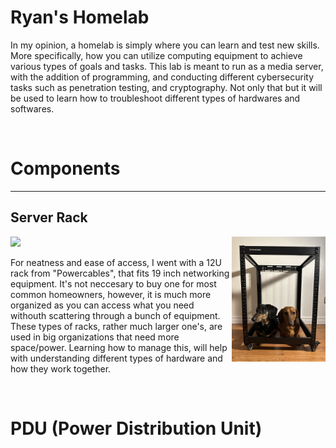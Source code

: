 <h1>Ryan's Homelab</h1>
<p> In my opinion, a homelab is simply where you can learn and test new skills. More specifically, how you can utilize computing equipment to achieve various types of goals and tasks. This lab is meant to run as a media server, with the addition of programming, and conducting different cybersecurity tasks such as penetration testing, and cryptography. Not only that but it will be used to learn how to troubleshoot different types of hardwares and softwares.   </p>
<br>
<h1> Components </h1>
<hr>
<h2> Server Rack </h2>
<img src = "Server-Rack1.jpg" width = "150">  <img src = "RACK2.jpg" width="150" align = "right"> 
<p> For neatness and ease of access, I went with a 12U rack from "Powercables", that fits 19 inch networking equipment. 
  It's not neccesary to buy one for most common homeowners, however, it is much more organized as you can access what you need 
  withouth scattering through a bunch of equipment. These types of racks, rather much larger one's, are used in big organizations that
  need more space/power. Learning how to manage this, will help with understanding different types of hardware and how they work together.</p>
  <br>

<h1> PDU (Power Distribution Unit) </h1>
